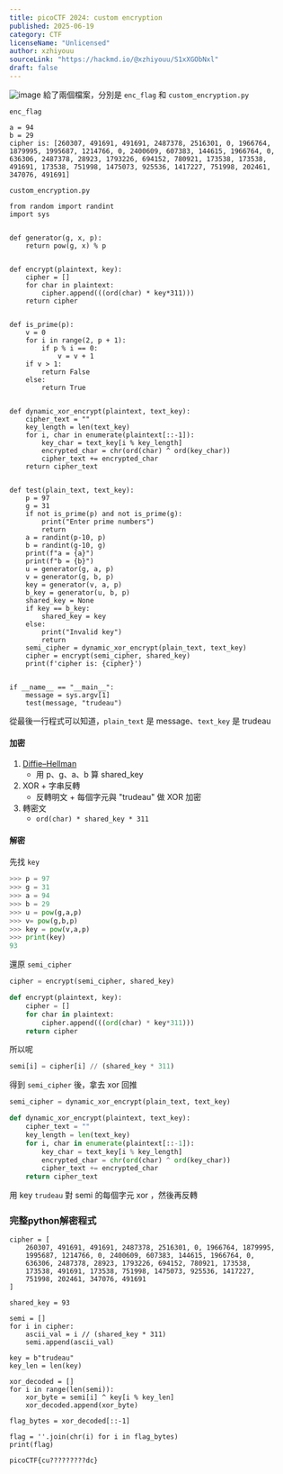 ```yaml
---
title: picoCTF 2024: custom encryption
published: 2025-06-19
category: CTF
licenseName: "Unlicensed"
author: xzhiyouu
sourceLink: "https://hackmd.io/@xzhiyouu/S1xXGObNxl"
draft: false
---
```

![image](https://hackmd.io/_uploads/SkkIfdZNgl.png)
給了兩個檔案，分別是 `enc_flag` 和 `custom_encryption.py`

`enc_flag`
```
a = 94
b = 29
cipher is: [260307, 491691, 491691, 2487378, 2516301, 0, 1966764, 1879995, 1995687, 1214766, 0, 2400609, 607383, 144615, 1966764, 0, 636306, 2487378, 28923, 1793226, 694152, 780921, 173538, 173538, 491691, 173538, 751998, 1475073, 925536, 1417227, 751998, 202461, 347076, 491691]
```
`custom_encryption.py`
```python=
from random import randint
import sys


def generator(g, x, p):
    return pow(g, x) % p


def encrypt(plaintext, key):
    cipher = []
    for char in plaintext:
        cipher.append(((ord(char) * key*311)))
    return cipher


def is_prime(p):
    v = 0
    for i in range(2, p + 1):
        if p % i == 0:
            v = v + 1
    if v > 1:
        return False
    else:
        return True


def dynamic_xor_encrypt(plaintext, text_key):
    cipher_text = ""
    key_length = len(text_key)
    for i, char in enumerate(plaintext[::-1]):
        key_char = text_key[i % key_length]
        encrypted_char = chr(ord(char) ^ ord(key_char))
        cipher_text += encrypted_char
    return cipher_text


def test(plain_text, text_key):
    p = 97
    g = 31
    if not is_prime(p) and not is_prime(g):
        print("Enter prime numbers")
        return
    a = randint(p-10, p)
    b = randint(g-10, g)
    print(f"a = {a}")
    print(f"b = {b}")
    u = generator(g, a, p)
    v = generator(g, b, p)
    key = generator(v, a, p)
    b_key = generator(u, b, p)
    shared_key = None
    if key == b_key:
        shared_key = key
    else:
        print("Invalid key")
        return
    semi_cipher = dynamic_xor_encrypt(plain_text, text_key)
    cipher = encrypt(semi_cipher, shared_key)
    print(f'cipher is: {cipher}')


if __name__ == "__main__":
    message = sys.argv[1]
    test(message, "trudeau")
```
從最後一行程式可以知道，`plain_text` 是 message、`text_key` 是 trudeau
#### 加密
1. [Diffie–Hellman](https://ithelp.ithome.com.tw/articles/10294073)
   *  用 p、g、a、b 算 shared_key
2. XOR + 字串反轉
   * 反轉明文 + 每個字元與 "trudeau" 做 XOR 加密
3. 轉密文
   * `ord(char) * shared_key * 311`
#### 解密
先找 `key`
```python
>>> p = 97
>>> g = 31
>>> a = 94
>>> b = 29
>>> u = pow(g,a,p)
>>> v= pow(g,b,p)
>>> key = pow(v,a,p)
>>> print(key)
93
```
還原 `semi_cipher`
```python
cipher = encrypt(semi_cipher, shared_key)
```
```python
def encrypt(plaintext, key):
    cipher = []
    for char in plaintext:
        cipher.append(((ord(char) * key*311)))
    return cipher
```
所以呢
```python
semi[i] = cipher[i] // (shared_key * 311)
```
得到 `semi_cipher` 後，拿去 xor 回推
```python
semi_cipher = dynamic_xor_encrypt(plain_text, text_key)
```
```python
def dynamic_xor_encrypt(plaintext, text_key):
    cipher_text = ""
    key_length = len(text_key)
    for i, char in enumerate(plaintext[::-1]):
        key_char = text_key[i % key_length]
        encrypted_char = chr(ord(char) ^ ord(key_char))
        cipher_text += encrypted_char
    return cipher_text
```
用 key `trudeau` 對 semi 的每個字元 xor ，然後再反轉

### 完整python解密程式
```python=
cipher = [
    260307, 491691, 491691, 2487378, 2516301, 0, 1966764, 1879995,
    1995687, 1214766, 0, 2400609, 607383, 144615, 1966764, 0,
    636306, 2487378, 28923, 1793226, 694152, 780921, 173538,
    173538, 491691, 173538, 751998, 1475073, 925536, 1417227,
    751998, 202461, 347076, 491691
]

shared_key = 93

semi = [] 
for i in cipher:
    ascii_val = i // (shared_key * 311)
    semi.append(ascii_val)

key = b"trudeau"
key_len = len(key)

xor_decoded = [] 
for i in range(len(semi)):
    xor_byte = semi[i] ^ key[i % key_len]
    xor_decoded.append(xor_byte)

flag_bytes = xor_decoded[::-1]

flag = ''.join(chr(i) for i in flag_bytes)
print(flag)
```

`picoCTF{cu?????????dc}`
